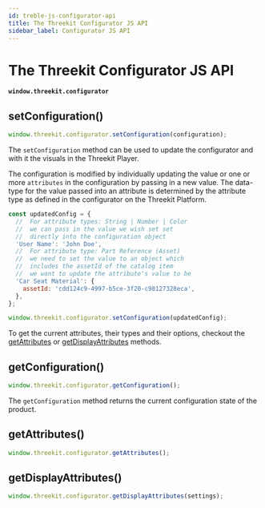 ```yaml
---
id: treble-js-configurator-api
title: The Threekit Configurator JS API
sidebar_label: Configurator JS API
---
```


# The Threekit Configurator JS API

**`window.threekit.configurator`**

## setConfiguration()

```js
window.threekit.configurator.setConfiguration(configuration);
```

The `setConfiguration` method can be used to update the configurator and with it the visuals in the Threekit Player.

The configuration is modified by individually updating the value or one or more `attributes` in the configuration by passing in a new value. The data-type for the value passed into an attribute is determined by the attribute type as defined in the configurator on the Threekit Platform.

```js
const updatedConfig = {
  //  For attribute types: String | Number | Color
  //  we can pass in the value we wish set set
  //  directly into the configuration object
  'User Name': 'John Doe',
  //  For attribute type: Part Reference (Asset)
  //  we need to set the value to an object which
  //  includes the assetId of the catalog item
  //  we want to update the attribute's value to be
  'Car Seat Material': {
    assetId: 'cdd124c9-4997-b5ce-3f20-c98127328eca',
  },
};

window.threekit.configurator.setConfiguration(updatedConfig);
```

To get the current attributes, their types and their options, checkout the [getAttributes](#getattributes) or [getDisplayAttributes](#getdisplayattributes) methods.

## getConfiguration()

```js
window.threekit.configurator.getConfiguration();
```

The `getConfiguration` method returns the current configuration state of the product.

## getAttributes()

```js
window.threekit.configurator.getAttributes();
```

## getDisplayAttributes()

```js
window.threekit.configurator.getDisplayAttributes(settings);
```

